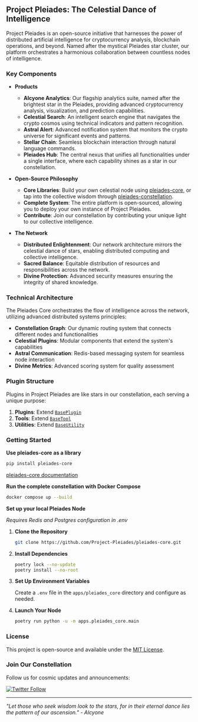 ## Project Pleiades: The Celestial Dance of Intelligence

Project Pleiades is an open-source initiative that harnesses the power of distributed artificial intelligence for cryptocurrency analysis, blockchain operations, and beyond. Named after the mystical Pleiades star cluster, our platform orchestrates a harmonious collaboration between countless nodes of intelligence.

### Key Components

- **Products** 
  - **Alcyone Analytics**: Our flagship analytics suite, named after the brightest star in the Pleiades, providing advanced cryptocurrency analysis, visualization, and prediction capabilities.
  - **Celestial Search**: An intelligent search engine that navigates the crypto cosmos using technical indicators and pattern recognition.
  - **Astral Alert**: Advanced notification system that monitors the crypto universe for significant events and patterns.
  - **Stellar Chain**: Seamless blockchain interaction through natural language commands.
  - **Pleiades Hub**: The central nexus that unifies all functionalities under a single interface, where each capability shines as a star in our constellation.

- **Open-Source Philosophy**
  - **Core Libraries**: Build your own celestial node using [pleiades-core](/libs/core/), or tap into the collective wisdom through [pleiades-constellation](/libs/community/).
  - **Complete System**: The entire platform is open-sourced, allowing you to deploy your own instance of Project Pleiades.
  - **Contribute**: Join our constellation by contributing your unique light to our collective intelligence.

- **The Network**
  - **Distributed Enlightenment**: Our network architecture mirrors the celestial dance of stars, enabling distributed computing and collective intelligence.
  - **Sacred Balance**: Equitable distribution of resources and responsibilities across the network.
  - **Divine Protection**: Advanced security measures ensuring the integrity of shared knowledge.

### Technical Architecture

The Pleiades Core orchestrates the flow of intelligence across the network, utilizing advanced distributed systems principles:

- **Constellation Graph**: Our dynamic routing system that connects different nodes and functionalities
- **Celestial Plugins**: Modular components that extend the system's capabilities
- **Astral Communication**: Redis-based messaging system for seamless node interaction
- **Divine Metrics**: Advanced scoring system for quality assessment

### Plugin Structure

Plugins in Project Pleiades are like stars in our constellation, each serving a unique purpose:

1. **Plugins**: Extend [`BasePlugin`](libs/core/plugins/base.py)
2. **Tools**: Extend [`BaseTool`](libs/core/plugins/tools/base.py)
3. **Utilities**: Extend [`BaseUtility`](libs/core/plugins/utilities/base.py)

### Getting Started

**Use pleiades-core as a library**
```bash
pip install pleiades-core
```
[pleiades-core documentation](libs/core/README.md)

**Run the complete constellation with Docker Compose**

```bash
docker compose up --build
```

**Set up your local Pleiades Node**

*Requires Redis and Postgres configuration in .env*
1. **Clone the Repository**

   ```bash
   git clone https://github.com/Project-Pleiades/pleiades-core.git
   ```

2. **Install Dependencies**

   ```bash
   poetry lock --no-update
   poetry install --no-root
   ```

3. **Set Up Environment Variables**

   Create a `.env` file in the `apps/pleiades_core` directory and configure as needed.

4. **Launch Your Node**

   ```bash
   poetry run python -u -m apps.pleiades_core.main
   ```

### License

This project is open-source and available under the [MIT License](LICENSE).

### Join Our Constellation

Follow us for cosmic updates and announcements:

[![Twitter Follow](https://img.shields.io/twitter/follow/ProjectPleiad?style=social)](https://x.com/ProjectPleiad)

---

*"Let those who seek wisdom look to the stars, for in their eternal dance lies the pattern of our ascension." - Alcyone*